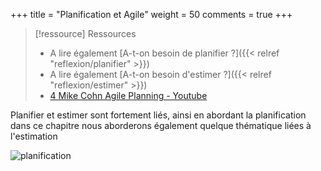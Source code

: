 +++
title = "Planification et Agile"
weight = 50
comments = true
+++

> [!ressource] Ressources
> - A lire également [A-t-on besoin de planifier ?]({{< relref "reflexion/planifier" >}})
> - A lire également [A-t-on besoin d'estimer ?]({{< relref "reflexion/estimer" >}})
> - [4 Mike Cohn Agile Planning - Youtube](https://youtu.be/Q8jRJOJerqk)

Planifier et estimer sont fortement liés, ainsi en abordant la planification dans ce chapitre nous aborderons également quelque thématique liées à l'estimation

![planification](static/illustrations/planifier.jpg)